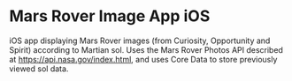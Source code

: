 # Mars Rover Image App iOS

iOS app displaying Mars Rover images (from Curiosity, Opportunity and Spirit) according to Martian sol. Uses the Mars Rover Photos API described at https://api.nasa.gov/index.html, and uses Core Data to store previously viewed sol data.
